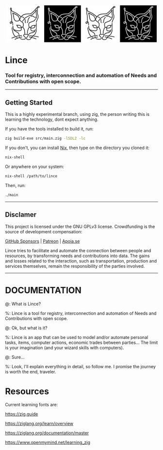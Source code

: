<p align=center>
<img width=24% src="https://github.com/lince-social/.github/blob/main/media/logo/preto_no_branco.png">
<img width=24% src="https://github.com/lince-social/.github/blob/main/media/logo/branco_no_preto.png">
<img width=24% src="https://github.com/lince-social/.github/blob/main/media/logo/preto_no_branco.png">
<img width=24% src="https://github.com/lince-social/.github/blob/main/media/logo/branco_no_preto.png">
</p>

# Lince

### Tool for registry, interconnection and automation of Needs and Contributions with open scope.

---

## Getting Started

This is a highly experimental branch, using zig, the person writing this is learning the technology, dont expect anything.

If you have the tools installed to build it, run:

```bash
zig build-exe src/main.zig -lSDL2 -lc
```

If you don't, you can install [Nix](https://nixos.org/download), then type on the directory you cloned it:

```bash
nix-shell
```

Or anywhere on your system:

```bash
nix-shell /path/to/lince
```

Then, run:

```bash
./main
```

---

## Disclamer

This project is licensed under the GNU GPLv3 license. Crowdfunding is the source of development compensation:

[GitHub Sponsors](https://github.com/sponsors/lince-social) | [Patreon](https://www.patreon.com/lince_social) | [Apoia.se](https://www.apoia.se/lince)

Lince tries to facilitate and automate the connection between people and resources, by transforming needs and contributions into data. The gains and losses related to the interaction, such as transportation, production and services themselves, remain the responsibility of the parties involved.

---

# DOCUMENTATION

@: What is Lince?

%: Lince is a tool for registry, interconnection and automation of Needs and Contributions with open scope.

@: Ok, but what is it?

%: Lince is an app that can be used to model and/or automate personal tasks, items, computer actions, economic trades between parties... The limit is your imagination (and your wizard skills with computers).

@: Sure...

%: Look, I'll explain everything in detail, so follow me. I promise the journey is worth the end, traveler.

# Resources

Current learning fonts are:

https://zig.guide

https://ziglang.org/learn/overview

https://ziglang.org/documentation/master

https://www.openmymind.net/learning_zig

